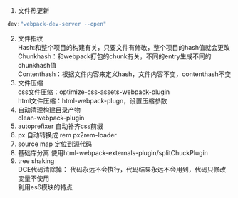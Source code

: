 1. 文件热更新
```js
dev:"webpack-dev-server --open"
```
2. 文件指纹  
Hash:和整个项目的构建有关，只要文件有修改，整个项目的hash值就会更改   
Chunkhash：和webpack打包的chunk有关，不同的entry生成不同的chunkhash值   
Contenthash：根据文件内容来定义hash，文件内容不变，contenthash不变
3. 文件压缩  
css文件压缩：optimize-css-assets-webpack-plugin  
html文件压缩：html-webpack-plugn，设置压缩参数
4. 自动清理构建目录产物  
clean-webpack-plugin
5. autoprefixer
自动补齐css前缀
6. px 自动转换成 rem
px2rem-loader
7. source map 定位到源代码
8. 基础库分离 使用html-webpack-externals-plugin/splitChuckPlugin
9. tree shaking   
DCE代码清除掉：
代码永远不会执行，代码结果永远不会用到，代码只修改变量不使用   
利用es6模块的特点





